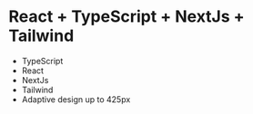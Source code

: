 # React + TypeScript + NextJs + Tailwind

- TypeScript
- React
- NextJs
- Tailwind
- Adaptive design up to 425px
